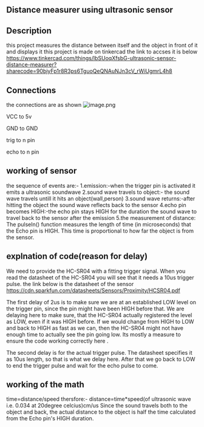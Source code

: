 ## Distance measurer using ultrasonic sensor

## Description

this project measures the distance between itself and the object in front of it and displays it
this project is made on tinkercad
the link to accses it is below
https://www.tinkercad.com/things/lbSUoqXfsbG-ultrasonic-sensor-distance-measurer?sharecode=90bjyFp1r8R3ps6TguoQeQNAuNJn3cV_rWiUgmrL4h8

## Connections

the connections are as shown
![image.png](https://prod-files-secure.s3.us-west-2.amazonaws.com/adc59644-d100-4eeb-a002-8eca00da8117/45e5a5e3-5cbe-41e8-a9bb-208f3b5c337c/image.png)

VCC to 5v 

GND to GND

trig to n pin

echo to n pin

## working of sensor

the sequence of events are:-
1.emission:-when the trigger pin is activated it emits a ultrasonic soundwave
2.sound wave travels to object:- the sound wave travels untill it hits an object(wall,person)
3.sound wave returns:-after hitting the object the sound wave reflects back to the sensor
4.echo pin becomes HIGH:-the echo pin stays HIGH for the duration the sound wave to travel back to the sensor after the emission
5.the measurement of distance: The pulseIn() function measures the length of time (in microseconds) that the Echo pin is HIGH. This time is proportional to how far the object is from the sensor.

## explnation of code(reason for delay)
We need to provide the HC-SR04 with a fitting trigger signal. When you read the datasheet of the HC-SR04 you will see that it needs a 10us trigger pulse.
the link below is the datasheet of the sensor
https://cdn.sparkfun.com/datasheets/Sensors/Proximity/HCSR04.pdf

The first delay of 2us is to make sure we are at an established LOW level on the trigger pin, since the pin might have been HIGH before that. We are delaying here to make sure, that the HC-SR04 actually registered the level as LOW, even if it was HIGH before. If we would change from HIGH to LOW and back to HIGH as fast as we can, then the HC-SR04 might not have enough time to actually see the pin going low. Its mostly a measure to ensure the code working correctly here . 
 
The second delay is for the actual trigger pulse. The datasheet specifies it as 10us length, so that is what we delay here. After that we go back to LOW to end the trigger pulse and wait for the echo pulse to come.

## working of the math
time=distance/speed
thersfore:-
distance=time*speed(of ultrasonic wave i.e. 0.034 at 20degree celcius)cm/us
Since the sound travels both to the object and back, the actual distance to the object is half the time calculated from the Echo pin's HIGH duration.
